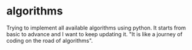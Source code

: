 # algorithms
Trying to implement all available algorithms using python. It starts from basic to advance and I want to keep updating it. "It is like a journey of coding on the road of algorithms".
